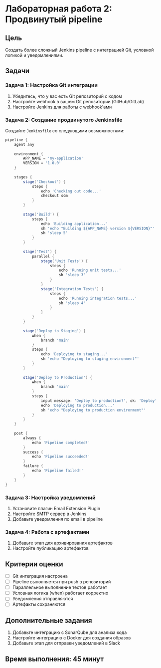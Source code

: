 # Лабораторная работа 2: Продвинутый pipeline

## Цель
Создать более сложный Jenkins pipeline с интеграцией Git, условной логикой и уведомлениями.

## Задачи

### Задача 1: Настройка Git интеграции
1. Убедитесь, что у вас есть Git репозиторий с кодом
2. Настройте webhook в вашем Git репозитории (GitHub/GitLab)
3. Настройте Jenkins для работы с webhook'ами

### Задача 2: Создание продвинутого Jenkinsfile
Создайте `Jenkinsfile` со следующими возможностями:

```groovy
pipeline {
    agent any
    
    environment {
        APP_NAME = 'my-application'
        VERSION = '1.0.0'
    }
    
    stages {
        stage('Checkout') {
            steps {
                echo 'Checking out code...'
                checkout scm
            }
        }
        
        stage('Build') {
            steps {
                echo 'Building application...'
                sh 'echo "Building ${APP_NAME} version ${VERSION}"'
                sh 'sleep 5'
            }
        }
        
        stage('Test') {
            parallel {
                stage('Unit Tests') {
                    steps {
                        echo 'Running unit tests...'
                        sh 'sleep 3'
                    }
                }
                stage('Integration Tests') {
                    steps {
                        echo 'Running integration tests...'
                        sh 'sleep 4'
                    }
                }
            }
        }
        
        stage('Deploy to Staging') {
            when {
                branch 'main'
            }
            steps {
                echo 'Deploying to staging...'
                sh 'echo "Deploying to staging environment"'
            }
        }
        
        stage('Deploy to Production') {
            when {
                branch 'main'
            }
            steps {
                input message: 'Deploy to production?', ok: 'Deploy'
                echo 'Deploying to production...'
                sh 'echo "Deploying to production environment"'
            }
        }
    }
    
    post {
        always {
            echo 'Pipeline completed!'
        }
        success {
            echo 'Pipeline succeeded!'
        }
        failure {
            echo 'Pipeline failed!'
        }
    }
}
```

### Задача 3: Настройка уведомлений
1. Установите плагин Email Extension Plugin
2. Настройте SMTP сервер в Jenkins
3. Добавьте уведомления по email в pipeline

### Задача 4: Работа с артефактами
1. Добавьте этап для архивирования артефактов
2. Настройте публикацию артефактов

## Критерии оценки

- [ ] Git интеграция настроена
- [ ] Pipeline выполняется при push в репозиторий
- [ ] Параллельное выполнение тестов работает
- [ ] Условная логика (when) работает корректно
- [ ] Уведомления отправляются
- [ ] Артефакты сохраняются

## Дополнительные задания

1. Добавьте интеграцию с SonarQube для анализа кода
2. Настройте интеграцию с Docker для создания образов
3. Добавьте этап для отправки уведомлений в Slack

## Время выполнения: 45 минут
